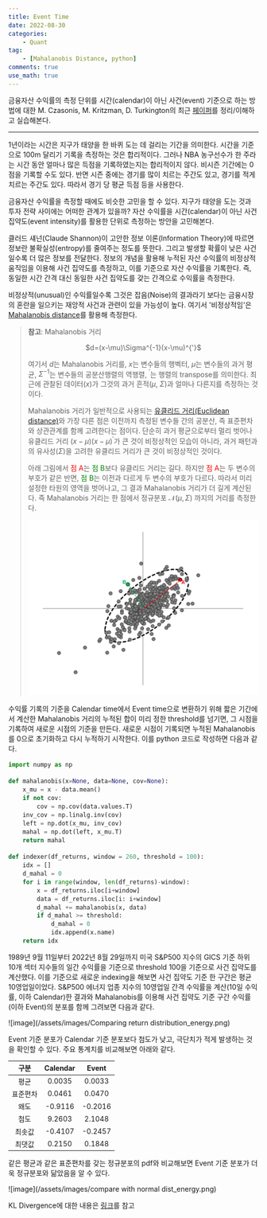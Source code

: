```yaml
---
title: Event Time
date: 2022-08-30
categories: 
    - Quant
tag: 
    - [Mahalanobis Distance, python]
comments: true
use_math: true
---
```


금융자산 수익률의 측정 단위를 시간(calendar)이 아닌 사건(event) 기준으로 하는 방법에 대한 M. Czasonis, M. Kritzman, D. Turkington의 최근 [페이퍼](https://papers.ssrn.com/sol3/papers.cfm?abstract_id=4101500)를 정리/이해하고 실습해본다.

***



1년이라는 시간은 지구가 태양을 한 바퀴 도는 데 걸리는 기간을 의미한다. 시간을 기준으로 100m 달리기 기록을 측정하는 것은 합리적이다. 그러나 NBA 농구선수가 한 주라는 시간 동안 얼마나 많은 득점을 기록하였는지는 합리적이지 않다. 비시즌 기간에는 0점을 기록할 수도 있다. 반면 시즌 중에는 경기를 많이 치르는 주간도 있고, 경기를 적게 치르는 주간도 있다. 따라서 경기 당 평균 득점 등을 사용한다.

금융자산 수익률을 측정할 때에도 비슷한 고민을 할 수 있다. 지구가 태양을 도는 것과 투자 전략 사이에는 어떠한 관계가 있을까? 자산 수익률을 시간(calendar)이 아닌 사건 집약도(event intensity)를 활용한 단위로 측정하는 방안을 고민해본다.

클러드 섀넌(Claude Shannon)이 고안한 정보 이론(Information Theory)에 따르면 정보란 불확실성(entropy)를 줄여주는 정도를 뜻한다. 그리고 발생할 확률이 낮은 사건일수록 더 많은 정보를 전달한다. 정보의 개념을 활용해 누적된 자산 수익률의 비정상적 움직임을 이용해 사건 집약도를 측정하고, 이를 기준으로 자산 수익률을 기록한다. 즉, 동일한 시간 간격 대신 동일한 사건 집약도를 갖는 간격으로 수익률을 측정한다.

비정상적(unusual)인 수익률일수록 그것은 잡음(Noise)의 결과라기 보다는 금융시장의 혼란을 일으키는 재앙적 사건과 관련이 있을 가능성이 높다. 여기서 '비정상적임'은 [Mahalanobis distance](https://en.wikipedia.org/wiki/Mahalanobis_distance)를 활용해 측정한다.



> **참고**: Mahalanobis 거리
>
> <center>
> $d=(x-\mu)\Sigma^{-1}(x-\mu)^{'}$
> </center>
>
> 여기서 $d$는 Mahalanobis 거리를, $x$는 변수들의 행벡터, $\mu$는 변수들의 과거 평균, $\Sigma^{-1}$는 변수들의 공분산행렬의 역행렬, $^{'}$는 행렬의 transpose를 의미한다. 최근에 관찰된 데이터($x$)가 그것의 과거 흔적($\mu$, $\Sigma$)과 얼마나 다른지를 측정하는 것이다. 
>
> Mahalanobis 거리가 일반적으로 사용되는 [유클리드 거리(Euclidean distance)](https://en.wikipedia.org/wiki/Euclidean_distance)와 가장 다른 점은 이전까지 측정된 변수들 간의 공분산, 즉 표준편차와 상관관계를 함께 고려한다는 점이다. 단순히 과거 평균으로부터 멀리 벗어나 유클리드 거리 $(x-\mu)(x-\mu)^{'}$가 큰 것이 비정상적인 모습이 아니라, 과거 패턴과의 유사성($\Sigma$)을 고려한 유클리드 거리가 큰 것이 비정상적인 것이다.
>
> 아래 그림에서 <span style="color:red">점 A</span>는 <span style="color:green">점 B</span>보다 유클리드 거리는 길다. 하지만 <span style="color:red">점 A</span>는 두 변수의 부호가 같은 반면, <span style="color:green">점 B</span>는 이전과 다르게 두 변수의 부호가 다르다. 따라서 미리 설정한 타원의 영역을 벗어나고, 그 결과 Mahalanobis 거리가 더 길게 계산된다. 즉 Mahalanobis 거리는 한 점에서 정규분포 $\mathcal{N}(\mu, \Sigma)$ 까지의 거리를 측정한다.
>
> ![image](/assets/images/Mahalanobis_distance1.png)



수익률 기록의 기준을 Calendar time에서 Event time으로 변환하기 위해 짧은 기간에서 계산한 Mahalanobis 거리의 누적된 합이 미리 정한 threshold를 넘기면, 그 시점을 기록하여 새로운 시점의 기준을 만든다. 새로운 시점이 기록되면 누적된 Mahalanobis를 0으로 초기화하고 다시 누적하기 시작한다. 이를 python 코드로 작성하면 다음과 같다.

```python
import numpy as np

def mahalanobis(x=None, data=None, cov=None):
    x_mu = x - data.mean()
    if not cov:
        cov = np.cov(data.values.T)
    inv_cov = np.linalg.inv(cov)
    left = np.dot(x_mu, inv_cov)
    mahal = np.dot(left, x_mu.T)
    return mahal

def indexer(df_returns, window = 260, threshold = 100):
    idx = []
    d_mahal = 0
    for i in range(window, len(df_returns)-window):    
        x = df_returns.iloc[i+window]
        data = df_returns.iloc[i: i+window]
        d_mahal += mahalanobis(x, data)
        if d_mahal >= threshold:
            d_mahal = 0
            idx.append(x.name)
    return idx
```

1989년 9월 11일부터 2022년 8월 29일까지 미국 S&P500 지수의 GICS 기준 하위 10개 섹터 지수들의 일간 수익률을 기준으로 threshold 100을 기준으로 사건 집약도를 계산했다. 이를 기준으로 새로운 indexing을 해보면 사건 집약도 기준 한 구간은 평균 10영업일이었다. S&P500 에너지 업종 지수의 10영업일 간격 수익률을 계산(10일 수익률, 이하 Calendar)한 결과와 Mahalanobis를 이용해 사건 집약도 기준 구간 수익률(이하 Event)의 분포를 함께 그려보면 다음과 같다.

![image](/assets/images/Comparing return distribution_energy.png)

Event 기준 분포가 Calendar 기준 분포보다 첨도가 낮고, 극단치가 적게 발생하는 것을 확인할 수 있다. 주요 통계치를 비교해보면 아래와 같다.

|   구분   | Calendar |  Event  |
| :------: | :------: | :-----: |
|   평균   |  0.0035  | 0.0033  |
| 표준편차 |  0.0461  | 0.0470  |
|   왜도   | -0.9116  | -0.2016 |
|   첨도   |  9.2603  | 2.1048  |
|  최솟값  | -0.4107  | -0.2457 |
|  최댓값  |  0.2150  | 0.1848  |

같은 평균과 같은 표준편차를 갖는 정규분포의 pdf와 비교해보면 Event 기준 분포가 더욱 정규분포와 닮았음을 알 수 있다.

![image](/assets/images/compare with normal dist_energy.png)

KL Divergence에 대한 내용은 [링크](https://roy8in.github.io/information_theory/2022/08/31/Kullback_Leibler_Divergence.html)를 참고

